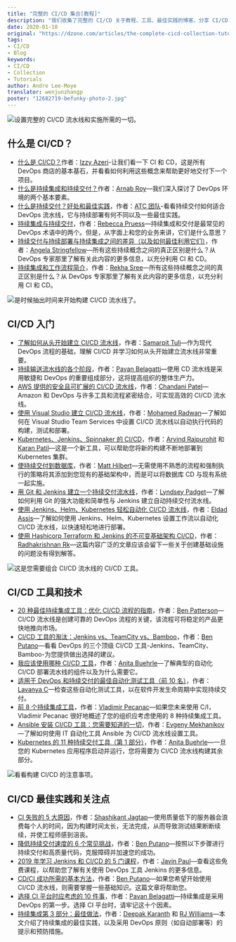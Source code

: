 ```yaml
---
title: "完整的 CI/CD 集合[教程]"
description: "我们收集了完整的 CI/CD 关于教程、工具、最佳实践的博客，分享 CI/CD 的那些事儿"
date: 2020-01-10
original: "https://dzone.com/articles/the-complete-cicd-collection-tutorials"
tags:
- CI/CD
- Blog
keywords:
- CI/CD
- Collection
- Tutorials
author: Andre Lee-Moye
translator: wenjunzhangp
poster: "12682719-befunky-photo-2.jpg"
---
```


![设置完整的 CI/CD 流水线和实施所需的一切。](12682719-befunky-photo-2.jpg)

## 什么是 CI/CD？

* [什么是 CI/CD？](https://dzone.com/articles/what-is-cicd?utm_source=dzone&utm_medium=article&utm_campaign=CI%2FCD%20content%20cluster)作者：[Izzy Azeri](https://dzone.com/users/3106241/izzyazeri.html)-让我们看一下 CI 和 CD，这是所有 DevOps 商店的基本基石，并看看如何利用这些概念来帮助更好地交付下一个项目。
* [什么是持续集成和持续交付？](https://dzone.com/articles/what-is-continuous-integration-andontinuous-delive?utm_source=dzone&utm_medium=article&utm_campaign=CI%2FCD%20content%20cluster)作者：[Arnab Roy](https://dzone.com/users/3445485/arnab-roy.html)—我们深入探讨了 DevOps 环境的两个基本要素。
* [什么是持续交付？好处和最佳实践](https://dzone.com/articles/what-is-continuous-delivery-the-benefits-and-best?utm_source=dzone&utm_medium=article&utm_campaign=CI%2FCD%20content%20cluster)，作者：[ATC 团队](https://dzone.com/users/3608802/sivaatc.html)-看看持续交付如何适合 DevOps 流水线，它与持续部署有何不同以及一些最佳实践。
* [持续集成与持续交付](https://dzone.com/articles/continuous-integration-vs-continuous-delivery?utm_source=dzone&utm_medium=article&utm_campaign=CI%2FCD%20content%20cluster)，作者：[Rebecca Pruess](https://dzone.com/users/2960420/rebeccapruess.html)—持续集成和交付是最常见的 DevOps 术语中的两个。但是，从字面上和您的业务来讲，它们是什么意思？
* [持续交付与持续部署与持续集成之间的差异（以及如何最佳利用它们）](https://dzone.com/articles/the-differences-between-continuous-delivery-vs-con?utm_source=dzone&utm_medium=article&utm_campaign=CI%2FCD%20content%20cluster)，作者：[Angela Stringfellow](https://dzone.com/users/2697641/astringfellow.html)—所有这些持续概念之间的真正区别是什么？从 DevOps 专家那里了解有关此内容的更多信息，以充分利用 CI 和 CD。
* [持续集成和工作流程简介](https://dzone.com/articles/an-introduction-to-continuous-integration-and-work?utm_source=dzone&utm_medium=article&utm_campaign=CI%2FCD%20content%20cluster)，作者：[Rekha Sree](https://dzone.com/users/3047480/rekhasree.html)—所有这些持续概念之间的真正区别是什么？从 DevOps 专家那里了解有关此内容的更多信息，以充分利用 CI 和 CD。

![是时候抽出时间来开始构建 CI/CD 流水线了。](12685283-getting-started.jpg)

## CI/CD 入门

* [了解如何从头开始建立 CI/CD 流水线](https://dzone.com/articles/learn-how-to-setup-a-cicd-pipeline-from-scratch?utm_source=dzone&utm_medium=article&utm_campaign=CI%2FCD%20content%20cluster)，作者：[Samarpit Tuli](https://dzone.com/users/3288751/samarpit-t.html)—作为现代 DevOps 流程的基础，理解 CI/CD 并学习如何从头开始建立流水线非常重要。
* [持续输送流水线的各个阶段](https://dzone.com/articles/what-is-continuous-delivery-pipeline?utm_source=dzone&utm_medium=article&utm_campaign=CI%2FCD%20content%20cluster)，作者：[Pavan Belagatti](https://dzone.com/users/2879134/pavanshippable.html)—使用 CD 流水线是采用敏捷和 DevOps 的重要组成部分，这将提高组织的整体生产力。
* [AWS 提供的安全且可扩展的 CI/CD 流水线](https://dzone.com/articles/secure-and-scalable-cicd-pipeline-with-aws?utm_source=dzone&utm_medium=article&utm_campaign=CI%2FCD%20content%20cluster)，作者：[Chandani Patel](https://dzone.com/users/3658341/volansystechnologies.html)—Amazon 和 DevOps 与许多工具和流程紧密结合，可实现高效的 CI/CD 流水线。
* [使用 Visual Studio 建立 CI/CD 流水线](https://dzone.com/articles/build-a-cicd-pipeline-with-visual-studio?utm_source=dzone&utm_medium=article&utm_campaign=CI%2FCD%20content%20cluster)，作者：[Mohamed Radwan](https://dzone.com/users/926151/MRadwanTFS.html)—了解如何在 Visual Studio Team Services 中设置 CI/CD 流水线以自动执行代码的构建，测试和部署。
* [Kubernetes、Jenkins、Spinnaker 的 CI/CD](https://dzone.com/articles/new-way-of-cicd-in-kubernetes-with-jenkins-and-spi?utm_source=dzone&utm_medium=article&utm_campaign=CI%2FCD%20content%20cluster)，作者：[Arvind Rajpurohit](https://dzone.com/users/3524589/arajpurohit1906.html) 和 [Karan Patil](https://dzone.com/users/3533765/kpatil24.html)—这是一个新工具，可以帮助您将新的构建不断地部署到 Kubernetes 集群。
* [使持续交付到数据库](https://dzone.com/articles/bringing-continuous-delivery-to-the-database-1?utm_source=dzone&utm_medium=article&utm_campaign=CI%2FCD%20content%20cluster)，作者：[Matt Hilbert](https://dzone.com/users/1416573/mhilbert.html)—无需使用不熟悉的流程和强制执行的策略将其添加到您现有的基础架构中，而是可以将数据库 CD 与现有系统一起实施。
* [用 Git 和 Jenkins 建立一个持续交付流水线](https://dzone.com/articles/building-a-continuous-delivery-pipeline-with-git-a?utm_source=dzone&utm_medium=article&utm_campaign=CI%2FCD%20content%20cluster)，作者：[Lyndsey Padget](https://dzone.com/users/3084697/lyndseypadget.html)—了解如何利用 Git 的强大功能和简单性与 Jenkins 建立自动持续交付流水线。
* [使用 Jenkins、Helm、Kubernetes 轻松自动化 CI/CD 流水线](https://dzone.com/articles/easily-automate-your-cicd-pipeline-with-jenkins-he?utm_source=dzone&utm_medium=article&utm_campaign=CI%2FCD%20content%20cluster)，作者：[Eldad Assis](https://dzone.com/users/3212560/eldada.html)—了解如何使用 Jenkins、Helm、Kubernetes 设置工作流以自动化 CI/CD 流水线，以快速轻松地进行部署。
* [使用 Hashicorp Terraform 和 Jenkins 的不可变基础架构 CI/CD](https://dzone.com/articles/immutable-infrastructure-cicd-using-hashicorp-terr?utm_source=dzone&utm_medium=article&utm_campaign=CI%2FCD%20content%20cluster)，作者：[Radhakrishnan Rk](https://dzone.com/users/3527045/radhakrishnanrk.html)—这篇内容广泛的文章应该会留下一些关于创建基础设施的问题没有得到解答。

![这是您需要组合 CI/CD 流水线的 CI/CD 工具。](12685277-tools-2.jpg)

## CI/CD 工具和技术

* [20 种最佳持续集成工具：优化 CI/CD 流程的指南](https://dzone.com/articles/20-best-continuous-integration-tools-a-guide-to-op?utm_source=dzone&utm_medium=article&utm_campaign=CI%2FCD%20content%20cluster)，作者：[Ben Patterson](https://dzone.com/users/3125146/benpatterson.html)—CI/CD 流水线是创建可靠的 DevOps 流程的关键，该流程可将稳定的产品更快地推向市场。
* [CI/CD 工具的淘汰：Jenkins vs、TeamCity vs、Bamboo](https://dzone.com/articles/cicd-tools-throwdown-jenkins-vs-teamcity-vs-bamboo?utm_source=dzone&utm_medium=article&utm_campaign=CI%2FCD%20content%20cluster)，作者：[Ben Putano](https://dzone.com/users/3206884/benputano.html)—看看 DevOps 的三个顶级 CI/CD 工具-Jenkins、TeamCity、Bamboo-为您提供做出选择的建议。
* [我应该使用哪种 CI/CD 工具](https://dzone.com/articles/what-cicd-tool-should-i-use?utm_source=dzone&utm_medium=article&utm_campaign=CI%2FCD%20content%20cluster)，作者：[Anita Buehrle](https://dzone.com/users/3103292/anitab.html)—了解典型的自动化 CI/CD 部署流水线的组件以及为什么需要它。
* [适用于 DevOps 和持续交付的最佳自动化测试工具（前 10 名）](https://dzone.com/articles/best-automated-continuous-testing-tool-devops?utm_source=dzone&utm_medium=article&utm_campaign=CI%2FCD%20content%20cluster)，作者：[Lavanya C](https://dzone.com/users/3162365/lavanya-1.html)—检查这些自动化测试工具，以在软件开发生命周期中实现持续交付。
* [前 8 个持续集成工具](https://dzone.com/articles/top-8-continuous-integration-tools?utm_source=dzone&utm_medium=article&utm_campaign=CI%2FCD%20content%20cluster)，作者：[Vladimir Pecanac](https://dzone.com/users/2749501/vpecanac.html)—如果您未来使用 C/I，Vladimir Pecanac 很好地概述了您的组织应考虑使用的 8 种持续集成工具。
* [Ansible 安装 CI/CD 工具：您需要知道的一切](https://dzone.com/articles/installing-cicd-tools-with-ansible-everything-you?utm_source=dzone&utm_medium=article&utm_campaign=CI%2FCD%20content%20cluster)，作者：[Evgeny Mekhanikov](https://dzone.com/users/3381035/emekhanikov.html)—了解如何使用 IT 自动化工具 Ansible 为 CI/CD 流水线设置工具。
* [Kubernetes 的 11 种持续交付工具（第 1 部分）](https://dzone.com/articles/top-11-continuous-delivery-tools-for-kubernetes-pa-1?utm_source=dzone&utm_medium=article&utm_campaign=CI%2FCD%20content%20cluster)，作者：[Anita Buehrle](https://dzone.com/users/3103292/anitab.html)—一旦您的 Kubernetes 应用程序启动并运行，您将需要为 CI/CD 流水线构建其余部分。

![看看构建 CI/CD 的注意事项。](12685284-best-practices.jpg)

## CI/CD 最佳实践和关注点

* [CI 失败的 5 大原因](https://dzone.com/articles/top-5-reasons-for-continuous-integration-failure?utm_source=dzone&utm_medium=article&utm_campaign=CI%2FCD%20content%20cluster)，作者：[Shashikant Jagtap](https://dzone.com/users/974679/Shashikant86.html)—使用质量低下的服务器会浪费每个人的时间，因为构建时间太长，无法完成，从而导致测试结果断断续续，并使工程师感到沮丧。
* [降低持续交付速度的 6 个常见挑战](https://dzone.com/articles/6-common-challenges-slowing-down-continuous-delive?utm_source=dzone&utm_medium=article&utm_campaign=CI%2FCD%20content%20cluster)，作者：[Ben Putano](https://dzone.com/users/3206884/benputano.html)—按照以下步骤进行持续交付和高质量代码，克服障碍并加速您的成功。
* [2019 年学习 Jenkins 和 CI/CD 的 5 门课程](https://dzone.com/articles/5-courses-to-learn-jenkins-and-ci-in-2019?utm_source=dzone&utm_medium=article&utm_campaign=CI%2FCD%20content%20cluster)，作者：[Javin Paul](https://dzone.com/users/854335/javinpaul.html)—查看这些免费课程，以帮助您了解有关使用 DevOps 工具 Jenkins 的更多信息。
* [CD/CI 成功所需的基本方法](https://dzone.com/articles/the-fundamental-methods-necessary-for-cdci-success?utm_source=dzone&utm_medium=article&utm_campaign=CI%2FCD%20content%20cluster)，作者：[Ben Putano](https://dzone.com/users/3206884/benputano.html)—如果您希望开始使用 CI/CD 流水线，则需要掌握一些基础知识。这篇文章将帮助您。
* [选择 CI 平台时应考虑的 10 件事](https://dzone.com/articles/10-things-to-consider-while-choosing-a-ci-platform?utm_source=dzone&utm_medium=article&utm_campaign=CI%2FCD%20content%20cluster)，作者：[Pavan Belagatti](https://dzone.com/users/2879134/pavanshippable.html)—持续集成是采用 DevOps 的第一步。选择 CI 平台时，请牢记这十个因素。
* [持续集成第 3 部分：最佳做法](https://dzone.com/articles/continuous-integration-part-3-best-practices?utm_source=dzone&utm_medium=article&utm_campaign=CI%2FCD%20content%20cluster)，作者：[Deepak Karanth](https://dzone.com/users/1315589/dkaranth.html) 和 [RJ Williams](https://dzone.com/users/2989778/rjwilliams.html)—本文介绍了持续集成的最佳实践，以及采用 DevOps 原则（如自动部署等）的提示和预防措施。